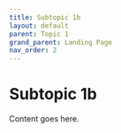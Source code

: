 ```yaml
---
title: Subtopic 1b
layout: default
parent: Topic 1
grand_parent: Landing Page
nav_order: 2
---
```


# Subtopic 1b

Content goes here.